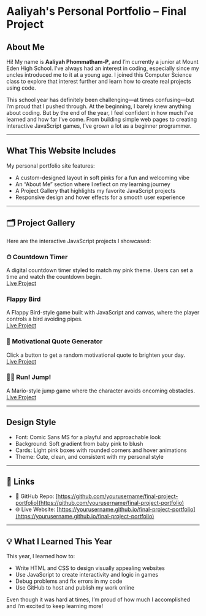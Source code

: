 #  Aaliyah's Personal Portfolio – Final Project

## About Me

Hi! My name is **Aaliyah Phommatham-P**, and I’m currently a junior at Mount Eden High School. I’ve always had an interest in coding, especially since my uncles introduced me to it at a young age. I joined this Computer Science class to explore that interest further and learn how to create real projects using code.

This school year has definitely been challenging—at times confusing—but I’m proud that I pushed through. At the beginning, I barely knew anything about coding. But by the end of the year, I feel confident in how much I’ve learned and how far I’ve come. From building simple web pages to creating interactive JavaScript games, I’ve grown a lot as a beginner programmer.

---

## What This Website Includes

My personal portfolio site features:

-  A custom-designed layout in soft pinks for a fun and welcoming vibe  
- An “About Me” section where I reflect on my learning journey  
-  A Project Gallery that highlights my favorite JavaScript projects  
-  Responsive design and hover effects for a smooth user experience  

---

## 🗂 Project Gallery

Here are the interactive JavaScript projects I showcased:

### ⏱ Countdown Timer  
A digital countdown timer styled to match my pink theme. Users can set a time and watch the countdown begin.  
[Live Project]([https://yourusername.github.io/final-project-portfolio/game1.html](https://codepen.io/pen/))

###  Flappy Bird  
A Flappy Bird-style game built with JavaScript and canvas, where the player controls a bird avoiding pipes.  
[Live Project]([https://yourusername.github.io/final-project-portfolio/game2.html](https://codepen.io/pen/))

### 💬 Motivational Quote Generator  
Click a button to get a random motivational quote to brighten your day.  
[Live Project]([https://yourusername.github.io/final-project-portfolio/game3.html](https://codepen.io/pen/))

### 🏃‍♀️ Run! Jump!  
A Mario-style jump game where the character avoids oncoming obstacles.  
[Live Project]([https://yourusername.github.io/final-project-portfolio/game4.html](https://codepen.io/pen/))

---

##  Design Style

- Font: Comic Sans MS for a playful and approachable look  
- Background: Soft gradient from baby pink to blush  
- Cards: Light pink boxes with rounded corners and hover animations  
- Theme: Cute, clean, and consistent with my personal style  

---

## 🔗 Links

- 📁 GitHub Repo: [https://github.com/yourusername/final-project-portfolio](https://github.com/yourusername/final-project-portfolio)  
- 🌐 Live Website: [https://yourusername.github.io/final-project-portfolio](https://yourusername.github.io/final-project-portfolio)  

---

## 💡 What I Learned This Year

This year, I learned how to:

- Write HTML and CSS to design visually appealing websites  
- Use JavaScript to create interactivity and logic in games  
- Debug problems and fix errors in my code  
- Use GitHub to host and publish my work online  

Even though it was hard at times, I’m proud of how much I accomplished and I’m excited to keep learning more!
